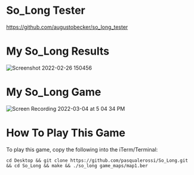 # So_Long Tester
https://github.com/augustobecker/so_long_tester 

# My So_Long Results
![Screenshot 2022-02-26 150456](https://user-images.githubusercontent.com/58959408/155829161-eabdafe4-94e1-4aa1-be6c-6a54b9be8f2c.png)

# My So_Long Game

![Screen Recording 2022-03-04 at 5 04 34 PM](https://user-images.githubusercontent.com/58959408/156712665-5df19821-bedb-4ae0-933d-a7efc3f852fc.gif)

# How To Play This Game

To play this game, copy the following into the iTerm/Terminal:

```
cd Desktop && git clone https://github.com/pasqualerossi/So_Long.git && cd So_Long && make && ./so_long game_maps/map1.ber
```
